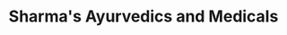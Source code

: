 ---
title: "Sharma's Ayurvedics and Medicals"
url: /vidyanagar/sharmas-ayurvedics-and-medicals/
shop: medical supply
---